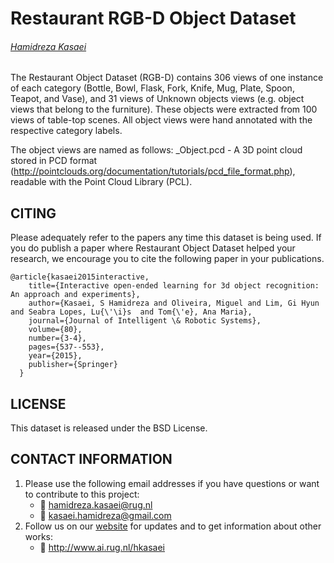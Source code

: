 # Restaurant RGB-D Object Dataset
###### [Hamidreza Kasaei](http://www.ai.rug.nl/hkasaei)
##

The Restaurant Object Dataset (RGB-D) contains 306 views of one instance of each category (Bottle, Bowl, Flask, Fork, Knife, Mug, Plate, Spoon, Teapot, and Vase), and 31 views of Unknown objects views (e.g. object views that belong to the furniture). These objects were extracted from 100 views of table-top scenes. All object views were hand annotated with the respective category labels.

The object views are named as follows:
<Category>_Object<number>.pcd - A 3D point cloud stored in PCD format (http://pointclouds.org/documentation/tutorials/pcd_file_format.php), readable with the Point Cloud Library (PCL).

## CITING
Please adequately refer to the papers any time this dataset is being used. 
If you do publish a paper where Restaurant Object Dataset helped your research, we encourage you to cite the following paper in your publications.

	@article{kasaei2015interactive,
	    title={Interactive open-ended learning for 3d object recognition: An approach and experiments},
	    author={Kasaei, S Hamidreza and Oliveira, Miguel and Lim, Gi Hyun and Seabra Lopes, Lu{\'\i}s  and Tom{\'e}, Ana Maria},
	    journal={Journal of Intelligent \& Robotic Systems},
	    volume={80},
	    number={3-4},
	    pages={537--553},
	    year={2015},
	    publisher={Springer}
	  }


## LICENSE 
This dataset is released under the BSD License. 

## CONTACT INFORMATION 

1. Please use the following email addresses if you have questions or want to contribute to this project:
	- :email: <hamidreza.kasaei@rug.nl> 
	- :email: <kasaei.hamidreza@gmail.com> 
2. Follow us on our [website](http://www.ai.rug.nl/hkasaei) for updates and to get information about other works:
	- :satellite: http://www.ai.rug.nl/hkasaei
